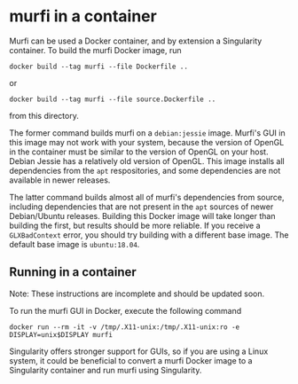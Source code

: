 # murfi in a container

Murfi can be used a Docker container, and by extension a Singularity container. To build the murfi Docker image, run

```
docker build --tag murfi --file Dockerfile ..
```

or

```
docker build --tag murfi --file source.Dockerfile ..
```

from this directory.

The former command builds murfi on a `debian:jessie` image. Murfi's GUI in this image may not work with your system, because the version of OpenGL in the container must be similar to the version of OpenGL on your host. Debian Jessie has a relatively old version of OpenGL. This image installs all dependencies from the `apt` respositories, and some dependencies are not available in newer releases.

The latter command builds almost all of murfi's dependencies from source, including dependencies that are not present in the `apt` sources of newer Debian/Ubuntu releases. Building this Docker image will take longer than building the first, but results should be more reliable. If you receive a `GLXBadContext` error, you should try building with a different base image. The default base image is `ubuntu:18.04`.


## Running in a container

Note: These instructions are incomplete and should be updated soon.

To run the murfi GUI in Docker, execute the following command

```
docker run --rm -it -v /tmp/.X11-unix:/tmp/.X11-unix:ro -e DISPLAY=unix$DISPLAY murfi
```

Singularity offers stronger support for GUIs, so if you are using a Linux system, it could be beneficial to convert a murfi Docker image to a Singularity container and run murfi using Singularity.
